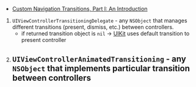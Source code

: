 - [Custom Navigation Transitions, Part I: An Introduction](https://devsign.co/notes/navigation-transitions-1)

1.  `UIViewControllerTransitioningDelegate` - any `NSObject` that manages different transitions (present, dismiss, etc.) between controllers.
	- if returned transition object is  `nil` -> [UIKit](../UIKit.md) uses default transition to present controller
1. `UIViewControllerAnimatedTransitioning` - any `NSObject` that implements particular transition between controllers 
	- 